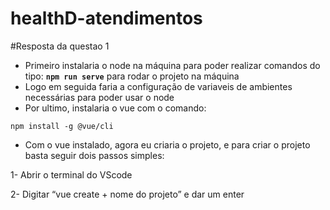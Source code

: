 # healthD-atendimentos

#Resposta da questao 1

- Primeiro instalaria o node na máquina para poder realizar comandos do tipo: **`npm run serve`** para rodar o projeto na máquina
- Logo em seguida faria a configuração de variaveis de ambientes necessárias para poder usar o node
- Por ultimo, instalaria o vue com o comando:

`npm install -g @vue/cli` 

- Com o vue instalado, agora eu criaria o projeto, e para criar o projeto basta seguir dois passos simples:

1-  Abrir o terminal do VScode

2- Digitar “vue create + nome do projeto” e dar um enter
